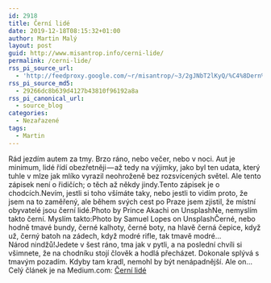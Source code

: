 ```yaml
---
id: 2918
title: Černí lidé
date: 2019-12-18T08:15:32+01:00
author: Martin Malý
layout: post
guid: http://www.misantrop.info/cerni-lide/
permalink: /cerni-lide/
rss_pi_source_url:
  - 'http://feedproxy.google.com/~r/misantrop/~3/2gJNbT2lKyQ/%C4%8Dern%C3%AD-lid%C3%A9-dbd72d6208b5'
rss_pi_source_md5:
  - 29266dc8b639d4127b43810f96192a8a
rss_pi_canonical_url:
  - source_blog
categories:
  - Nezařazené
tags:
  - Martin
---
```

Rád jezdím autem za tmy. Brzo ráno, nebo večer, nebo v noci. Aut je minimum, lidé řídí obezřetněji — až tedy na výjimky, jako byl ten udata, který tuhle v mlze jak mlíko vyrazil neohroženě bez rozsvícených světel. Ale tento zápisek není o řidičích; o těch až někdy jindy.Tento zápisek je o chodcích.Nevím, jestli si toho všímáte taky, nebo jestli to vidím proto, že jsem na to zaměřený, ale během svých cest po Praze jsem zjistil, že místní obyvatelé jsou černí lidé.Photo by Prince Akachi on UnsplashNe, nemyslím takto černí. Myslím takto:Photo by Samuel Lopes on UnsplashČerné, nebo hodně tmavé bundy, černé kalhoty, černé boty, na hlavě černá čepice, když už, černý batoh na zádech, když modré rifle, tak tmavě modré… Národ nindžů!Jedete v šest ráno, tma jak v pytli, a na poslední chvíli si všimnete, že na chodníku stojí člověk a hodlá přecházet. Dokonale splývá s tmavým pozadím. Kdyby tam kradl, nemohl by být nenápadnější. Ale on&hellip;  
Celý článek je na Medium.com: <a href="http://feedproxy.google.com/~r/misantrop/~3/2gJNbT2lKyQ/%C4%8Dern%C3%AD-lid%C3%A9-dbd72d6208b5" target="_blank" rel="noopener noreferrer">Černí lidé</a>